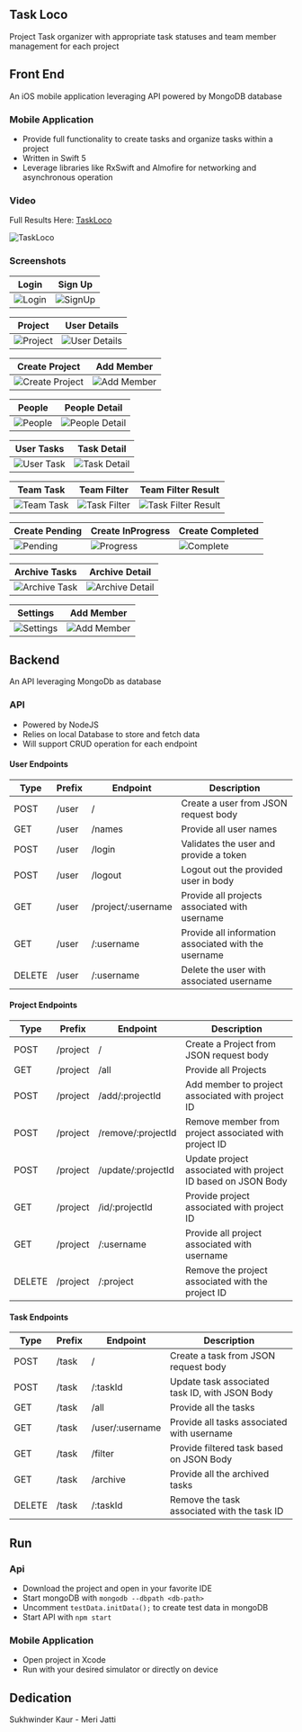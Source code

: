 
## Task Loco
Project Task organizer with appropriate task statuses and team member management for each project

## Front End
An iOS mobile application leveraging API powered by MongoDB database

### Mobile Application
- Provide full functionality to create tasks and organize tasks within a project
- Written in Swift 5
- Leverage libraries like  RxSwift and Almofire for networking and asynchronous operation

### Video
Full Results Here: [TaskLoco](media/video/taskLoco.mov) 

![TaskLoco](media/video/taskLoco.gif)

### Screenshots
| Login | Sign Up|
|-------|--------|
|![Login](media/screenshot/login.png)|![SignUp](media/screenshot/signup.png)|

|Project|User Details|
|-------|------|
|![Project](media/screenshot/project.png)|![User Details](media/screenshot/userDetail.png)|

|Create Project|Add Member|
|-------|------|
|![Create Project](media/screenshot/createProject.png)|![Add Member](media/screenshot/addMember.png)|

|People|People Detail|
|-------|------|
|![People](media/screenshot/people.png)|![People Detail](media/screenshot/people_detail.png)|

|User Tasks|Task Detail|
|-------|------|
|![User Task](media/screenshot/userTask.png)|![Task Detail](media/screenshot/taskDetail.png)|

|Team Task|Team Filter|Team Filter Result|
|-------|------|------|
|![Team Task](media/screenshot/teamTask.png)|![Task Filter](media/screenshot/teamFilter.png)|![Task Filter Result](media/screenshot/teamTaskFilter.png)|

|Create Pending|Create InProgress|Create Completed
|-------|------|-----|
|![Pending](media/screenshot/createTaskPending.png)|![Progress](media/screenshot/createTaskProgress.png)|![Complete](media/screenshot/createTaskComplete.png)|

|Archive Tasks|Archive Detail|
|-------|------|
|![Archive Task](media/screenshot/archieve.png)|![Archive Detail](media/screenshot/archiveDetail.png)|

|Settings|Add Member|
|-------|------|
|![Settings](media/screenshot/settings.png)|![Add Member](media/screenshot/addMember2.png)|



## Backend
An API leveraging MongoDb as database 

### API
- Powered by NodeJS
- Relies on local Database to store and fetch data
- Will support CRUD operation for each endpoint

#### User Endpoints
| Type   | Prefix | Endpoint    | Description                                          |
|--------|--------|-------------|------------------------------|
| POST   | /user  | /           | Create a user from JSON request body            |
| GET    | /user  | /names      | Provide all user names                          |
| POST    | /user  | /login      | Validates the user and provide a token         |
| POST | /user | /logout | Logout out the provided user in body					  |
| GET | /user | /project/:username |Provide all projects associated with username |
| GET    | /user  | /:username | Provide all information associated with the username |
| DELETE | /user  | /:username | Delete the user with associated username         |

#### Project Endpoints
| Type   | Prefix | Endpoint         | Description                                                                                              |
|--------|--------|------------------|----------------------------------------------------------------------------------------------------------|
| POST  | /project  | / | Create a Project from JSON request body |
| GET   | /project  | /all | Provide all Projects    |
| POST  | /project  | /add/:projectId | Add member to project associated with  project ID |
| POST   | /project  | /remove/:projectId | Remove member from project associated with project ID | 
| POST    | /project  | /update/:projectId | Update project associated with project ID based on JSON Body |
| GET    | /project  | /id/:projectId  | Provide project associated with project ID |
| GET | /project | /:username | Provide all project associated with username |
| DELETE | /project  | /:project | Remove the project associated with the project ID |

#### Task Endpoints
| Type   | Prefix | Endpoint         | Description                                                                                              |
|--------|--------|------------------|----------------------------------------------------------------------------------------------------------|
| POST   | /task  | / | Create a task from JSON request body |
| POST   | /task  | /:taskId | Update task associated task ID, with JSON Body    |
| GET    | /task  | /all        | Provide all the tasks           |
| GET    | /task  | /user/:username | Provide all tasks associated with username | 
| GET    | /task  | /filter       | Provide filtered task based on JSON Body |
| GET    | /task  | /archive         | Provide all the archived tasks |
| DELETE | /task  | /:taskId        | Remove the task associated with the task ID |

## Run
### Api
- Download the project and open in your favorite IDE
- Start mongoDB with `mongodb --dbpath <db-path>`
- Uncomment `testData.initData();` to create test data in mongoDB
- Start API with `npm start`

### Mobile Application
- Open project in Xcode
- Run with your desired simulator or directly on device

## Dedication
Sukhwinder Kaur - Meri Jatti
